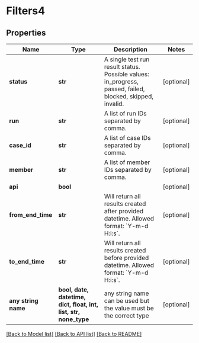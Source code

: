 # Filters4


## Properties
Name | Type | Description | Notes
------------ | ------------- | ------------- | -------------
**status** | **str** | A single test run result status. Possible values: in_progress, passed, failed, blocked, skipped, invalid.  | [optional] 
**run** | **str** | A list of run IDs separated by comma. | [optional] 
**case_id** | **str** | A list of case IDs separated by comma. | [optional] 
**member** | **str** | A list of member IDs separated by comma. | [optional] 
**api** | **bool** |  | [optional] 
**from_end_time** | **str** | Will return all results created after provided datetime. Allowed format: &#x60;Y-m-d H:i:s&#x60;.  | [optional] 
**to_end_time** | **str** | Will return all results created before provided datetime. Allowed format: &#x60;Y-m-d H:i:s&#x60;.  | [optional] 
**any string name** | **bool, date, datetime, dict, float, int, list, str, none_type** | any string name can be used but the value must be the correct type | [optional]

[[Back to Model list]](../README.md#documentation-for-models) [[Back to API list]](../README.md#documentation-for-api-endpoints) [[Back to README]](../README.md)


